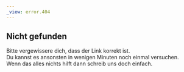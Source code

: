```yaml
---
_view: error.404
---
```


## Nicht gefunden

Bitte vergewissere dich, dass der Link korrekt ist.  
Du kannst es ansonsten in wenigen Minuten noch einmal versuchen.  
Wenn das alles nichts hilft dann schreib uns doch einfach.

